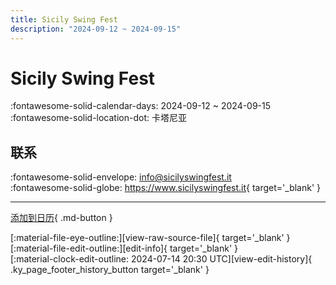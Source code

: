 ```yaml
---
title: Sicily Swing Fest
description: "2024-09-12 ~ 2024-09-15"
---
```


# Sicily Swing Fest 

:fontawesome-solid-calendar-days: 2024-09-12 ~ 2024-09-15  
:fontawesome-solid-location-dot: 卡塔尼亚  

## 联系

:fontawesome-solid-envelope: <info@sicilyswingfest.it>  
:fontawesome-solid-globe: <https://www.sicilyswingfest.it>{ target='_blank' }  

---

[添加到日历](https://swing.news/ics/zh-Hans/2024/it/sicily-swing-fest-2024.ics){ .md-button }

<div class="ky_page_footer" markdown>
<div class="ky_page_footer_trailing" markdown="span">
[:material-file-eye-outline:][view-raw-source-file]{ target='_blank' }
[:material-file-edit-outline:][edit-info]{ target='_blank' }
</div>
<div class="ky_page_footer_leading" markdown="span">
[:material-clock-edit-outline: 2024-07-14 20:30 UTC][view-edit-history]{ .ky_page_footer_history_button target='_blank' }
</div>
</div>

[view-raw-source-file]: https://github.com/swingdance/events/blob/main/2024/it/sicily-swing-fest-2024.json "查看原始源文件"
[edit-info]: https://github.com/swingdance/events/issues/new?assignees=&labels=update+event&projects=&template=03-update_entity.yml&title=%5B2024%2Fit%5D%20Sicily%20Swing%20Fest&region=it&year=2024&id=sicily-swing-fest-2024&name=Sicily%20Swing%20Fest&org_id= "编辑信息"

[view-edit-history]: https://github.com/swingdance/events/commits/main/2024/it/sicily-swing-fest-2024.json "查看编辑历史"
